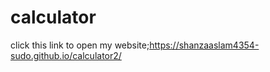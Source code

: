 # calculator
click this link to open my website;https://shanzaaslam4354-sudo.github.io/calculator2/
